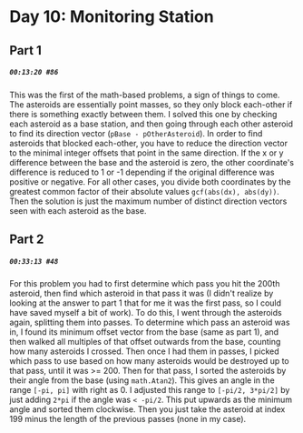 # Day 10: Monitoring Station

## Part 1

##### `00:13:20 #86`

This was the first of the math-based problems, a sign of things to come. The asteroids are essentially point masses, so they only block each-other if there is something exactly between them. I solved this one by checking each asteroid as a base station, and then going through each other asteroid to find its direction vector (`pBase - pOtherAsteroid`). In order to find asteroids that blocked each-other, you have to reduce the direction vector to the minimal integer offsets that point in the same direction. If the x or y difference between the base and the asteroid is zero, the other coordinate's difference is reduced to 1 or -1 depending if the original difference was positive or negative. For all other cases, you divide both coordinates by the greatest common factor of their absolute values `gcf(abs(dx), abs(dy))`. Then the solution is just the maximum number of distinct direction vectors seen with each asteroid as the base.

## Part 2

##### `00:33:13 #48`

For this problem you had to first determine which pass you hit the 200th asteroid, then find which asteroid in that pass it was (I didn't realize by looking at the answer to part 1 that for me it was the first pass, so I could have saved myself a bit of work). To do this, I went through the asteroids again, splitting them into passes. To determine which pass an asteroid was in, I found its minimum offset vector from the base (same as part 1), and then walked all multiples of that offset outwards from the base, counting how many asteroids I crossed. Then once I had them in passes, I picked which pass to use based on how many asteroids would be destroyed up to that pass, until it was >= 200. Then for that pass, I sorted the asteroids by their angle from the base (using `math.Atan2`). This gives an angle in the range `[-pi, pi]` with right as 0. I adjusted this range to `[-pi/2, 3*pi/2]` by just adding `2*pi` if the angle was `< -pi/2`. This put upwards as the minimum angle and sorted them clockwise. Then you just take the asteroid at index 199 minus the length of the previous passes (none in my case).
